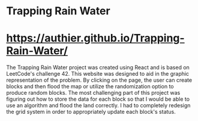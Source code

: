 # Trapping Rain Water

# https://authier.github.io/Trapping-Rain-Water/

The Trapping Rain Water project was created using React and is based on LeetCode's challenge 42. This website was designed to aid in the graphic representation of the problem. By clicking on the page, the user can create blocks and then flood the map or utilize the randomization option to produce random blocks. The most challenging part of this project was figuring out how to store the data for each block so that I would be able to use an algorithm and flood the land correctly. I had to completely redesign the grid system in order to appropriately update each block's status. 
